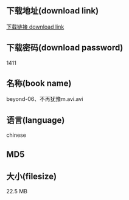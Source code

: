 ## 下载地址(download link)
[下载链接 download link](https://tutu365.netlify.app/?s=beyond-06%E3%80%81%E4%B8%8D%E5%86%8D%E7%8A%B9%E8%B1%ABm.avi)

## 下载密码(download password)
1411

## 名称(book name)
beyond-06、不再犹豫m.avi.avi

## 语言(language)
chinese

## MD5


## 大小(filesize)
22.5 MB
